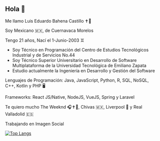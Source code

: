 ## Hola 👋

Me llamo Luis Eduardo Bahena Castillo ✝️💜     

Soy Mexicano 🇲🇽, de Cuernavaca Morelos

Tengo 21 años, Nací el 1-Junio-2003 ♊          

  - Soy Técnico en Programación del Centro de Estudios Tecnológicos Industrial y de Servicios No.44
  - Soy Técnico Superior Universitario en Desarrollo de Software Multiplataforma de la Universidad Tecnológica de Emiliano Zapata
  - Estudio actualmente la Ingeniería en Desarrollo y Gestión del Software 

Lenguajes de Programación: Java, JavaScript, Python, R, SQL, NoSQL, C++, Kotlin y PHP 🖥️

Frameworks: React JS/Native, NodeJS, VueJS, Spring y Laravel

Te quiero mucho The Weeknd 🎧✝️💜, Chivas 🇲🇽, Liverpool 🏴󠁧󠁢󠁥󠁮󠁧󠁿 y Real Valladolid 🇪🇸

Trabajando en Imagen Social

[![Top Langs](https://github-readme-stats.vercel.app/api/top-langs/?username=LuisVad&theme=gruvbox&layout=donut)](https://github.com/LuisVad/github-readme-stats)

